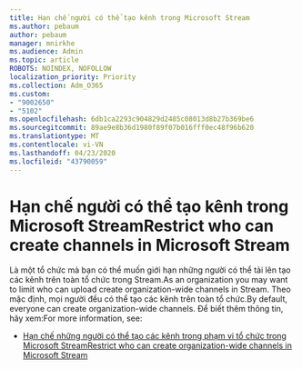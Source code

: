 ```yaml
---
title: Hạn chế người có thể tạo kênh trong Microsoft Stream
ms.author: pebaum
author: pebaum
manager: mnirkhe
ms.audience: Admin
ms.topic: article
ROBOTS: NOINDEX, NOFOLLOW
localization_priority: Priority
ms.collection: Adm_O365
ms.custom:
- "9002650"
- "5102"
ms.openlocfilehash: 6db1ca2293c904829d2485c08013d8b27b369be6
ms.sourcegitcommit: 89ae9e8b36d1980f89f07b016fff0ec48f96b620
ms.translationtype: MT
ms.contentlocale: vi-VN
ms.lasthandoff: 04/23/2020
ms.locfileid: "43790059"
---
```

# <a name="restrict-who-can-create-channels-in-microsoft-stream"></a><span data-ttu-id="2d2c0-102">Hạn chế người có thể tạo kênh trong Microsoft Stream</span><span class="sxs-lookup"><span data-stu-id="2d2c0-102">Restrict who can create channels in Microsoft Stream</span></span>

<span data-ttu-id="2d2c0-103">Là một tổ chức mà bạn có thể muốn giới hạn những người có thể tải lên tạo các kênh trên toàn tổ chức trong Stream.</span><span class="sxs-lookup"><span data-stu-id="2d2c0-103">As an organization you may want to limit who can upload create organization-wide channels in Stream.</span></span> <span data-ttu-id="2d2c0-104">Theo mặc định, mọi người đều có thể tạo các kênh trên toàn tổ chức.</span><span class="sxs-lookup"><span data-stu-id="2d2c0-104">By default, everyone can create organization-wide channels.</span></span> <span data-ttu-id="2d2c0-105">Để biết thêm thông tin, hãy xem:</span><span class="sxs-lookup"><span data-stu-id="2d2c0-105">For more information, see:</span></span>

- [<span data-ttu-id="2d2c0-106">Hạn chế những người có thể tạo các kênh trong phạm vi tổ chức trong Microsoft Stream</span><span class="sxs-lookup"><span data-stu-id="2d2c0-106">Restrict who can create organization-wide channels in Microsoft Stream</span></span>](https://docs.microsoft.com/stream/restrict-companywide-channels)
